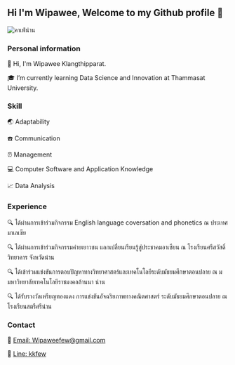 ## Hi I'm Wipawee, Welcome to my Github profile 👋

![คาเฟ่น่าน](https://user-images.githubusercontent.com/94730803/142728510-be37ca3f-2d26-418b-99a0-37757a40d22d.jpg)


### Personal information

:raising_hand: Hi, I'm Wipawee Klangthipparat.

:mortar_board: I’m currently learning Data Science and Innovation at Thammasat University.

### Skill

:earth_asia: Adaptability

:telephone:  Communication

:alarm_clock: Management

:computer: Computer Software and Application Knowledge

:chart_with_upwards_trend: Data Analysis

### Experience

:mag: ได้ผ่านการเข้าร่วมกิจกรรม English language coversation and phonetics ณ ประเทศมาเลเซีย 

:mag: ได้ผ่านการเข้าร่วมกิจกรรมค่ายเยาวชน แลกเปลี่ยนเรียนรู้สู่ประชาคมอาเซียน ณ โรงเรียนศรีสวัสดิ์วิทยาคาร จังหวัดน่าน
 
:mag: ได้เข้าร่วมแข่งขันการตอบปัญหาทางวิทยาศาสตร์และเทคโนโลยีระดับมัธยมศึกษาตอนปลาย ณ ม มหาวิทยาลัยเทคโนโลยีราชมงคลล้านนา น่าน

:mag: ได้รับรางวัลเหรียญทองแดง การแข่งขันอัจฉริยภาพทางคณิตศาสตร์ ระดับมัธยมศึกษาตอนปลาย ณ โรงเรียนสตรีศรีน่าน

### Contact

:e-mail: [Email: Wipaweefew@gmail.com](https://mail.google.com/mail/u/0/#inbox)

:love_letter: [Line: kkfew](https://line.me/ti/p/HZhh_Z_qoD)

<!--
**kkfew/kkfew** is a ✨ _special_ ✨ repository because its `README.md` (this file) appears on your GitHub profile.

Here are some ideas to get you started:

- 🔭 I’m currently working on ...
- 🌱 I’m currently learning ...
- 👯 I’m looking to collaborate on ...
- 🤔 I’m looking for help with ...
- 💬 Ask me about ...
- 📫 How to reach me: ...
- 😄 Pronouns: ...
- ⚡ Fun fact: ...
-->
